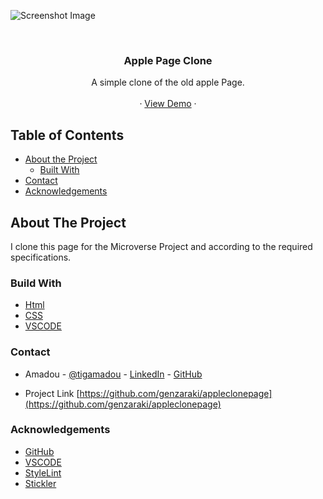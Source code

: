 <!-- PROJECT LOGO -->
![Screenshot Image](images/screen-shot.png)

<br />
<p align="center">
  
   <h3 align="center">Apple Page Clone</h3>

  <p align="center">
    A simple clone of the old apple Page.
    <br />    
    <br />
    ·
     <a href="https://raw.githack.com/genzaraki/applepageclone/home_page_feature/index.html">View Demo</a>
    ·    
  </p>
</p>

<!-- TABLE OF CONTENTS -->
## Table of Contents

* [About the Project](#about-the-project)
  * [Built With](#built-with)
* [Contact](#contact)
* [Acknowledgements](#acknowledgements)



<!-- ABOUT THE PROJECT -->
## About The Project

  I clone this page for  the Microverse Project and according to the required specifications.  


### Build With

* [Html]()
* [CSS]()
* [VSCODE]()


### Contact
* Amadou - [@tigamadou](https://twitter.com/tigamadou) - [LinkedIn](https://www.linkedin.com/in/amadou-ibrahim-75769167) - [GitHub](https://github.com/genzaraki)

* Project Link [https://github.com/genzaraki/appleclonepage](https://github.com/genzaraki/appleclonepage)

### Acknowledgements

* [GitHub](https://github.com)
* [VSCODE]()
* [StyleLint]()
* [Stickler]()
